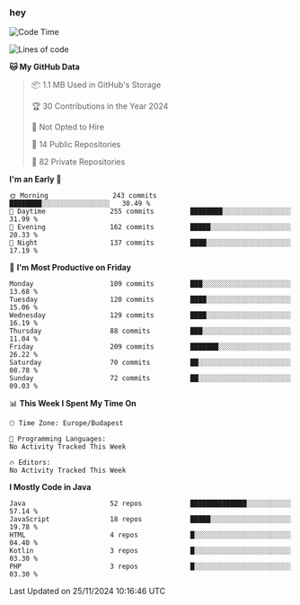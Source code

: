 ### hey

<!--START_SECTION:waka-->
![Code Time](http://img.shields.io/badge/Code%20Time-1%2C037%20hrs%202%20mins-blue)

![Lines of code](https://img.shields.io/badge/From%20Hello%20World%20I%27ve%20Written-1.1%20million%20lines%20of%20code-blue)

**🐱 My GitHub Data** 

> 📦 1.1 MB Used in GitHub's Storage 
 > 
> 🏆 30 Contributions in the Year 2024
 > 
> 🚫 Not Opted to Hire
 > 
> 📜 14 Public Repositories 
 > 
> 🔑 82 Private Repositories 
 > 
**I'm an Early 🐤** 

```text
🌞 Morning                243 commits         ████████░░░░░░░░░░░░░░░░░   30.49 % 
🌆 Daytime                255 commits         ████████░░░░░░░░░░░░░░░░░   31.99 % 
🌃 Evening                162 commits         █████░░░░░░░░░░░░░░░░░░░░   20.33 % 
🌙 Night                  137 commits         ████░░░░░░░░░░░░░░░░░░░░░   17.19 % 
```
📅 **I'm Most Productive on Friday** 

```text
Monday                   109 commits         ███░░░░░░░░░░░░░░░░░░░░░░   13.68 % 
Tuesday                  120 commits         ████░░░░░░░░░░░░░░░░░░░░░   15.06 % 
Wednesday                129 commits         ████░░░░░░░░░░░░░░░░░░░░░   16.19 % 
Thursday                 88 commits          ███░░░░░░░░░░░░░░░░░░░░░░   11.04 % 
Friday                   209 commits         ███████░░░░░░░░░░░░░░░░░░   26.22 % 
Saturday                 70 commits          ██░░░░░░░░░░░░░░░░░░░░░░░   08.78 % 
Sunday                   72 commits          ██░░░░░░░░░░░░░░░░░░░░░░░   09.03 % 
```


📊 **This Week I Spent My Time On** 

```text
🕑︎ Time Zone: Europe/Budapest

💬 Programming Languages: 
No Activity Tracked This Week

🔥 Editors: 
No Activity Tracked This Week
```

**I Mostly Code in Java** 

```text
Java                     52 repos            ██████████████░░░░░░░░░░░   57.14 % 
JavaScript               18 repos            █████░░░░░░░░░░░░░░░░░░░░   19.78 % 
HTML                     4 repos             █░░░░░░░░░░░░░░░░░░░░░░░░   04.40 % 
Kotlin                   3 repos             █░░░░░░░░░░░░░░░░░░░░░░░░   03.30 % 
PHP                      3 repos             █░░░░░░░░░░░░░░░░░░░░░░░░   03.30 % 
```




 Last Updated on 25/11/2024 10:16:46 UTC
<!--END_SECTION:waka-->

